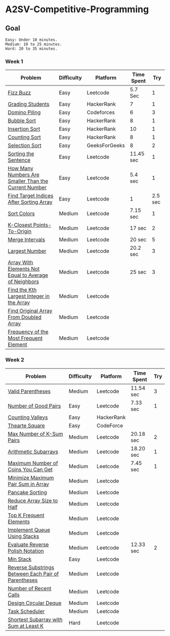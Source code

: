 # A2SV-Competitive-Programming

## Goal

    Easy: Under 10 minutes.
    Medium: 10 to 25 minutes.
    Hard: 20 to 35 minutes.

### Week 1

| Problem                                                                                                                | Difficulty | Platform      | Time Spent | Try     |
| ---------------------------------------------------------------------------------------------------------------------- | ---------- | ------------- | ---------- | ------- |
| [Fizz Buzz](412.fizz-buzz.py)                                                                                          | Easy       | Leetcode      | 5.7 Sec    | 1       |
| [Grading Students](Grading_Students.py)                                                                                | Easy       | HackerRank    | 7          | 1       |
| [Domino Piling](Domino_piling.py)                                                                                      | Easy       | Codeforces    | 6          | 3       |
| [Bubble Sort](Bubble_Sort.js)                                                                                          | Easy       | HackerRank    | 8          | 1       |
| [Insertion Sort](Insertion-Sort-Part-1.cpp)                                                                            | Easy       | HackerRank    | 10         | 1       |
| [Counting Sort ](Counting-Sort-1.py)                                                                                   | Easy       | HackerRank    | 8          | 1       |
| [Selection Sort ](Selection-Sort.py)                                                                                   | Easy       | GeeksForGeeks | 8          | 2       |
| [Sorting the Sentence ](1859.sorting-the-sentence.py)                                                                  | Easy       | Leetcode      | 11.45 sec  | 1       |
| [How Many Numbers Are Smaller Than the Current Number ](1365.how-many-numbers-are-smaller-than-the-current-number.py)  | Easy       | Leetcode      | 5.4 sec    | 1       |
| [Find Target Indices After Sorting Array ](2089.find-target-indices-after-sorting-array)                               | Easy       | Leetcode      | 1          | 2.5 sec |
| [Sort Colors ](75.sort-colors.py)                                                                                      | Medium     | Leetcode      | 7.15 sec   | 1       |
| [K-Closest Points-To-Origin](973.k-closest-points-to-origin.py)                                                        | Medium     | Leetcode      | 17 sec     | 2       |
| [Merge Intervals](56.merge-intervals.py)                                                                               | Medium     | Leetcode      | 20 sec     | 5       |
| [Largest Number](179.largest-number.py)                                                                                | Medium     | Leetcode      | 20.2 sec   | 3       |
| [Array With Elements Not Equal to Average of Neighbors](1968.array-with-elements-not-equal-to-average-of-neighbors.py) | Medium     | Leetcode      | 25 sec     | 3       |
| [Find the Kth Largest Integer in the Array]()                                                                          | Medium     | Leetcode      |            |         |
| [Find Original Array From Doubled Array]()                                                                             | Medium     | Leetcode      |            |         |
| [ Frequency of the Most Frequent Element]()                                                                            | Medium     | Leetcode      |            |         |

### Week 2

| Problem                                                                            | Difficulty | Platform   | Time Spent | Try |
| ---------------------------------------------------------------------------------- | ---------- | ---------- | ---------- | --- |
| [Valid Parentheses](20.valid-parentheses.py)                                       | Medium     | Leetcode   | 11.54 sec  | 3   |
| [Number of Good Pairs](1512.number-of-good-pairs.py)                               | Easy       | Leetcode   | 7.33 sec   | 1   |
| [Counting Valleys](1512.number-of-good-pairs.py)                                   | Easy       | HackerRank |            |     |
| [Thearte Square](1512.number-of-good-pairs.py)                                     | Easy       | CodeForce  |            |     |
| [Max Number of K-Sum Pairs](1679.max-number-of-k-sum-pairs.py)                     | Medium     | Leetcode   | 20.18 sec  | 2   |
| [Arithmetic Subarrays](1630.arithmetic-subarrays.py)                               | Medium     | Leetcode   | 18.20 sec  | 1   |
| [Maximum Number of Coins You Can Get](1561.maximum-number-of-coins-you-can-get.py) | Medium     | Leetcode   | 7.45 sec   | 1   |
| [Minimize Maximum Pair Sum in Array]()                                             | Medium     | Leetcode   |            |     |
| [Pancake Sorting]()                                                                | Medium     | Leetcode   |            |     |
| [Reduce Array Size to Half]()                                                      | Medium     | Leetcode   |            |     |
| [Top K Frequent Elements]()                                                        | Medium     | Leetcode   |            |     |
| [Implement Queue Using Stacks]()                                                   | Medium     | Leetcode   |            |     |
| [Evaluate Reverse Polish Notation](1561.maximum-number-of-coins-you-can-get.py)    | Medium     | Leetcode   | 12.33 sec  | 2   |
| [Min Stack]()                                                                      | Easy       | Leetcode   |            |     |
| [Reverse Substrings Between Each Pair of Parentheses]()                            | Medium     | Leetcode   |            |     |
| [Number of Recent Calls]()                                                         | Medium     | Leetcode   |            |     |
| [Design Circular Deque]()                                                          | Medium     | Leetcode   |            |     |
| [Task Scheduler]()                                                                 | Medium     | Leetcode   |            |     |
| [Shortest Subarray with Sum at Least K]()                                          | Hard       | Leetcode   |            |     |
